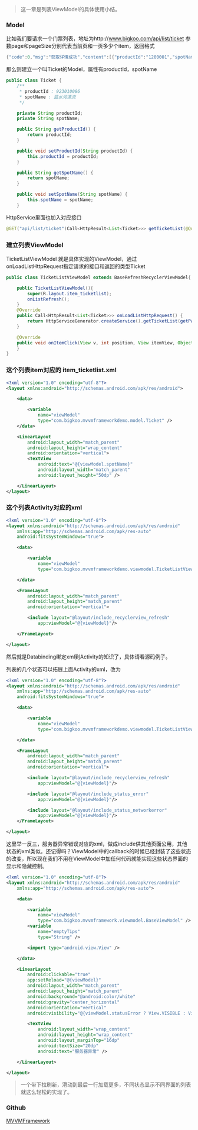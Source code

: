 > 这一章是列表ViewModel的具体使用小结。

### Model
比如我们要请求一个门票列表，地址为http://www.bigkoo.com/api/list/ticket
参数page和pageSize分别代表当前页和一页多少个item，返回格式

```java
{"code":0,"msg":"获取详情成功","content":[{"productId":"1200001","spotName":"门票名称1"},{"productId":"1200002","spotName":"门票名称2"}]}
```

那么则建立一个叫Ticket的Model，属性有productId，spotName

```java
public class Ticket {
    /**
     * productId : 923010086
     * spotName : 蓝水河漂流
     */

    private String productId;
    private String spotName;

    public String getProductId() {
        return productId;
    }

    public void setProductId(String productId) {
        this.productId = productId;
    }

    public String getSpotName() {
        return spotName;
    }

    public void setSpotName(String spotName) {
        this.spotName = spotName;
    }

```

HttpService里面也加入对应接口

```java
@GET("api/list/ticket")Call<HttpResult<List<Ticket>>> getTicketList(@Query("page") int page, @Query("pageSize") int pageSize);
```

### 建立列表ViewModel

TicketListViewModel 就是具体实现的ViewModel，通过onLoadListHttpRequest指定请求的接口和返回的类型Ticket

```java
public class TicketListViewModel extends BaseRefreshRecyclerViewModel{

    public TicketListViewModel(){
        super(R.layout.item_ticketlist);
        onListRefresh();
    }
    @Override
    public Call<HttpResult<List<Ticket>>> onLoadListHttpRequest() {
        return HttpServiceGenerator.createService().getTicketList(getPage(),getPageSize());
    }

    @Override
    public void onItemClick(View v, int position, View itemView, Object item) {
    }
}
```

### 这个列表item对应的 item_ticketlist.xml

```xml
<?xml version="1.0" encoding="utf-8"?>
<layout xmlns:android="http://schemas.android.com/apk/res/android">

    <data>

        <variable
            name="viewModel"
            type="com.bigkoo.mvvmframeworkdemo.model.Ticket" />
    </data>

    <LinearLayout
        android:layout_width="match_parent"
        android:layout_height="wrap_content"
        android:orientation="vertical">
        <TextView
            android:text="@{viewModel.spotName}"
            android:layout_width="match_parent"
            android:layout_height="50dp" />

    </LinearLayout>
</layout>

```

### 这个列表Activity对应的xml

```xml
<?xml version="1.0" encoding="utf-8"?>
<layout xmlns:android="http://schemas.android.com/apk/res/android"
    xmlns:app="http://schemas.android.com/apk/res-auto"
    android:fitsSystemWindows="true">

    <data>

        <variable
            name="viewModel"
            type="com.bigkoo.mvvmframeworkdemo.viewmodel.TicketListViewModel" />

    </data>

    <FrameLayout
        android:layout_width="match_parent"
        android:layout_height="match_parent"
        android:orientation="vertical">

        <include layout="@layout/include_recyclerview_refresh"
            app:viewModel="@{viewModel}"/>

    </FrameLayout>

</layout>
```

然后就是Databinding绑定xml到Activity的知识了，具体请看源码例子。

列表的几个状态可以拓展上面Activity的xml，改为

```xml
<?xml version="1.0" encoding="utf-8"?>
<layout xmlns:android="http://schemas.android.com/apk/res/android"
    xmlns:app="http://schemas.android.com/apk/res-auto"
    android:fitsSystemWindows="true">

    <data>

        <variable
            name="viewModel"
            type="com.bigkoo.mvvmframeworkdemo.viewmodel.TicketListViewModel" />

    </data>

    <FrameLayout
        android:layout_width="match_parent"
        android:layout_height="match_parent"
        android:orientation="vertical">

        <include layout="@layout/include_recyclerview_refresh"
            app:viewModel="@{viewModel}"/>

        <include layout="@layout/include_status_error"
            app:viewModel="@{viewModel}"/>

        <include layout="@layout/include_status_networkerror"
            app:viewModel="@{viewModel}"/>
    </FrameLayout>

</layout>
```

这里举一反三，服务器异常错误对应的xml，做成include供其他页面公用，其他状态的xml类似。还记得吗？ViewModel中的callback的时候已经封装了这些状态的改变，所以现在我们不用在ViewModel中加任何代码就能实现这些状态界面的显示和隐藏控制。

```xml
<?xml version="1.0" encoding="utf-8"?>
<layout xmlns:android="http://schemas.android.com/apk/res/android"
    xmlns:app="http://schemas.android.com/apk/res-auto">

    <data>

        <variable
            name="viewModel"
            type="com.bigkoo.mvvmframework.viewmodel.BaseViewModel" />
        <variable
            name="emptyTips"
            type="String" />

        <import type="android.view.View" />

    </data>

    <LinearLayout
        android:clickable="true"
        app:setReload="@{viewModel}"
        android:layout_width="match_parent"
        android:layout_height="match_parent"
        android:background="@android:color/white"
        android:gravity="center_horizontal"
        android:orientation="vertical"
        android:visibility="@{viewModel.statusError ? View.VISIBLE : View.GONE}">

        <TextView
            android:layout_width="wrap_content"
            android:layout_height="wrap_content"
            android:layout_marginTop="16dp"
            android:textSize="20dp"
            android:text="服务器异常" />

    </LinearLayout>

</layout>

```

> 一个带下拉刷新，滑动到最后一行加载更多，不同状态显示不同界面的列表就这么轻松的实现了。

### Github

[MVVMFramework](https://github.com/saiwu-bigkoo/Android-MVVMFramework)
